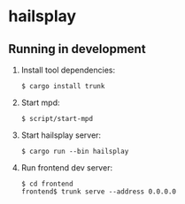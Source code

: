 # hailsplay

## Running in development

1. Install tool dependencies:
   ```sh-session
   $ cargo install trunk
   ```

2. Start mpd:
   ```sh-session
   $ script/start-mpd
   ```

3. Start hailsplay server:
   ```sh-session
   $ cargo run --bin hailsplay
   ```

4. Run frontend dev server:
   ```sh-session
   $ cd frontend
   frontend$ trunk serve --address 0.0.0.0
   ```
